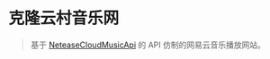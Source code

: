# 克隆云村音乐网

> 基于 [NeteaseCloudMusicApi](https://github.com/Binaryify/NeteaseCloudMusicApi) 的 API 仿制的网易云音乐播放网站。
